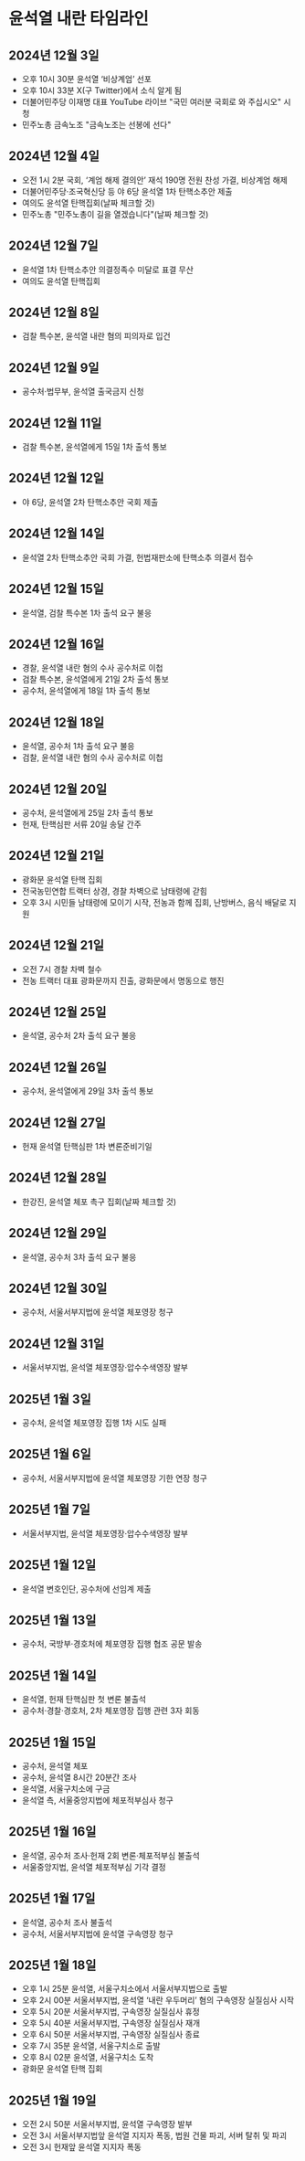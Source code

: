 # 윤석열 내란 타임라인

## 2024년 12월 3일
-  오후 10시 30분 윤석열 ‘비상계엄’ 선포
- 오후 10시 33분 X(구 Twitter)에서 소식 알게 됨
- 더불어민주당 이재명 대표 YouTube 라이브 "국민 여러분 국회로 와 주십시오" 시청
- 민주노총 금속노조 "금속노조는 선봉에 선다"

## 2024년 12월 4일
- 오전 1시 2분 국회, ‘계엄 해제 결의안’ 재석 190명 전원 찬성 가결, 비상계엄 해제
- 더불어민주당·조국혁신당 등 야 6당 윤석열 1차 탄핵소추안 제출
- 여의도 윤석열 탄핵집회(날짜 체크할 것)
- 민주노총 "민주노총이 길을 열겠습니다"(날짜 체크할 것)

## 2024년 12월 7일
- 윤석열 1차 탄핵소추안 의결정족수 미달로 표결 무산
- 여의도 윤석열 탄핵집회

## 2024년 12월 8일
- 검찰 특수본, 윤석열 내란 혐의 피의자로 입건

## 2024년 12월 9일
- 공수처·법무부, 윤석열 출국금지 신청

## 2024년 12월 11일
- 검찰 특수본, 윤석열에게 15일 1차 출석 통보

## 2024년 12월 12일
- 야 6당, 윤석열 2차 탄핵소추안 국회 제출

## 2024년 12월 14일
-  윤석열 2차 탄핵소추안 국회 가결, 헌법재판소에 탄핵소추 의결서 접수

## 2024년 12월 15일
- 윤석열, 검찰 특수본 1차 출석 요구 불응

## 2024년 12월 16일
- 경찰, 윤석열 내란 혐의 수사 공수처로 이첩
- 검찰 특수본, 윤석열에게 21일 2차 출석 통보
- 공수처, 윤석열에게 18일 1차 출석 통보

## 2024년 12월 18일
- 윤석열, 공수처 1차 출석 요구 불응
- 검찰, 윤석열 내란 혐의 수사 공수처로 이첩

## 2024년 12월 20일
- 공수처, 윤석열에게 25일 2차 출석 통보
- 헌재, 탄핵심판 서류 20일 송달 간주

## 2024년 12월 21일
- 광화문 윤석열 탄핵 집회
- 전국농민연합 트랙터 상경, 경찰 차벽으로 남태령에 갇힘
- 오후 3시 시민들 남태령에 모이기 시작, 전농과 함께 집회, 난방버스, 음식 배달로 지원

## 2024년 12월 21일
- 오전 7시 경찰 차벽 철수
- 전농 트랙터 대표 광화문까지 진출, 광화문에서 명동으로 행진

## 2024년 12월 25일
- 윤석열, 공수처 2차 출석 요구 불응

## 2024년 12월 26일
- 공수처, 윤석열에게 29일 3차 출석 통보

## 2024년 12월 27일
- 헌재 윤석열 탄핵심판 1차 변론준비기일

## 2024년 12월 28일
- 한강진, 윤석열 체포 촉구 집회(날짜 체크할 것)

## 2024년 12월 29일
- 윤석열, 공수처 3차 출석 요구 불응

## 2024년 12월 30일
- 공수처, 서울서부지법에 윤석열 체포영장 청구

## 2024년 12월 31일
- 서울서부지법, 윤석열 체포영장·압수수색영장 발부

## 2025년 1월 3일
- 공수처, 윤석열 체포영장 집행 1차 시도 실패

## 2025년 1월 6일
- 공수처, 서울서부지법에 윤석열 체포영장 기한 연장 청구

## 2025년 1월 7일
- 서울서부지법, 윤석열 체포영장·압수수색영장 발부

## 2025년 1월 12일
- 윤석열 변호인단, 공수처에 선임계 제출

## 2025년 1월 13일
- 공수처, 국방부·경호처에 체포영장 집행 협조 공문 발송

## 2025년 1월 14일
- 윤석열, 헌재 탄핵심판 첫 변론 불출석
- 공수처·경찰·경호처, 2차 체포영장 집행 관련 3자 회동

## 2025년 1월 15일
- 공수처, 윤석열 체포
- 공수처, 윤석열 8시간 20분간 조사
- 윤석열, 서울구치소에 구금
- 윤석열 측, 서울중앙지법에 체포적부심사 청구

## 2025년 1월 16일
- 윤석열, 공수처 조사·헌재 2회 변론·체포적부심 불출석
- 서울중앙지법, 윤석열 체포적부심 기각 결정

## 2025년 1월 17일
- 윤석열, 공수처 조사 불출석
- 공수처, 서울서부지법에 윤석열 구속영장 청구

## 2025년 1월 18일
- 오후 1시 25분 윤석열, 서울구치소에서 서울서부지법으로 출발
- 오후 2시 00분 서울서부지법, 윤석열 ‘내란 우두머리’ 혐의 구속영장 실질심사 시작
- 오후 5시 20분 서울서부지법, 구속영장 실질심사 휴정
- 오후 5시 40분 서울서부지법, 구속영장 실질심사 재개
- 오후 6시 50분 서울서부지법, 구속영장 실질심사 종료
- 오후 7시 35분 윤석열, 서울구치소로 출발
- 오후 8시 02분 윤석열, 서울구치소 도착
- 광화문 윤석열 탄핵 집회

## 2025년 1월 19일
- 오전 2시 50분 서울서부지법, 윤석열 구속영장 발부
- 오전 3시 서울서부지법앞 윤석열 지지자 폭동, 법원 건물 파괴, 서버 탈취 및 파괴
- 오전 3시 헌재앞 윤석열 지지자 폭동
